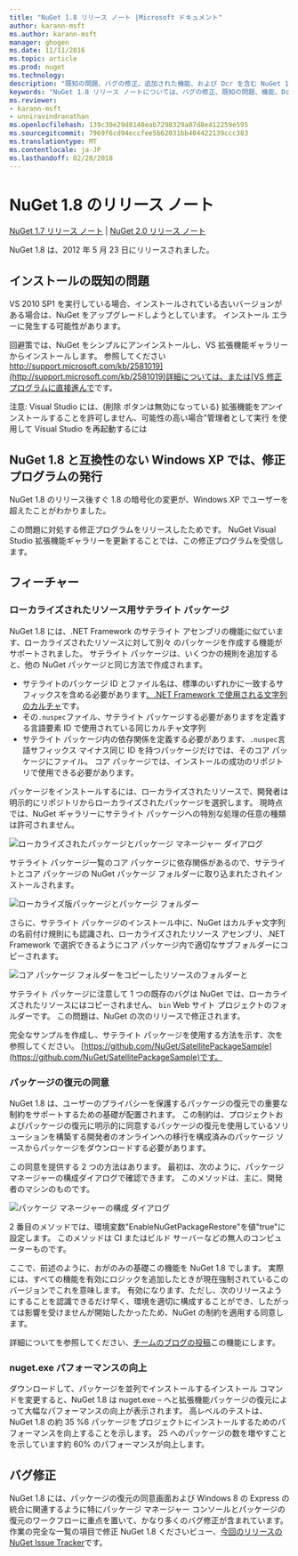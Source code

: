 ```yaml
---
title: "NuGet 1.8 リリース ノート |Microsoft ドキュメント"
author: karann-msft
ms.author: karann-msft
manager: ghogen
ms.date: 11/11/2016
ms.topic: article
ms.prod: nuget
ms.technology: 
description: "既知の問題、バグの修正、追加された機能、および Dcr を含む NuGet 1.8 のリリース ノートします。"
keywords: "NuGet 1.8 リリース ノートについては、バグの修正、既知の問題、機能、Dcr を追加します。"
ms.reviewer:
- karann-msft
- unniravindranathan
ms.openlocfilehash: 139c30e29d8148eab7298329a07d8e412259e595
ms.sourcegitcommit: 7969f6cd94eccfee5b62031bb404422139ccc383
ms.translationtype: MT
ms.contentlocale: ja-JP
ms.lasthandoff: 02/20/2018
---
```

# <a name="nuget-18-release-notes"></a>NuGet 1.8 のリリース ノート

[NuGet 1.7 リリース ノート](../release-notes/nuget-1.7.md) | [NuGet 2.0 リリース ノート](../release-notes/nuget-2.0.md)

NuGet 1.8 は、2012 年 5 月 23 日にリリースされました。

## <a name="known-installation-issue"></a>インストールの既知の問題
VS 2010 SP1 を実行している場合、インストールされている古いバージョンがある場合は、NuGet をアップグレードしようとしています。 インストール エラーに発生する可能性があります。

回避策では、NuGet をシンプルにアンインストールし、VS 拡張機能ギャラリーからインストールします。  参照してください[http://support.microsoft.com/kb/2581019](http://support.microsoft.com/kb/2581019)詳細については、または[VS 修正プログラムに直接進んで](http://bit.ly/vsixcertfix)です。

注意: Visual Studio には、(削除 ボタンは無効になっている) 拡張機能をアンインストールすることを許可しません、可能性の高い場合"管理者として実行 を使用して Visual Studio を再起動するには

## <a name="nuget-18-incompatible-with-windows-xp-hotfix-published"></a>NuGet 1.8 と互換性のない Windows XP では、修正プログラムの発行

NuGet 1.8 のリリース後すぐ 1.8 の暗号化の変更が、Windows XP でユーザーを超えたことがわかりました。

この問題に対処する修正プログラムをリリースしたためです。  NuGet Visual Studio 拡張機能ギャラリーを更新することでは、この修正プログラムを受信します。

## <a name="features"></a>フィーチャー

### <a name="satellite-packages-for-localized-resources"></a>ローカライズされたリソース用サテライト パッケージ
NuGet 1.8 には、.NET Framework のサテライト アセンブリの機能に似ています、ローカライズされたリソースに対して別々 のパッケージを作成する機能がサポートされました。  サテライト パッケージは、いくつかの規則を追加すると、他の NuGet パッケージと同じ方法で作成されます。

* サテライトのパッケージ ID とファイル名は、標準のいずれかに一致するサフィックスを含める必要があります[、.NET Framework で使用される文字列のカルチャ](http://msdn.microsoft.com/goglobal/bb896001.aspx)です。
* その`.nuspec`ファイル、サテライト パッケージする必要がありますを定義する言語要素 ID で使用されている同じカルチャ文字列
* サテライト パッケージ内の依存関係を定義する必要があります、`.nuspec`言語サフィックス マイナス同じ ID を持つパッケージだけでは、そのコア パッケージにファイル。  コア パッケージでは、インストールの成功のリポジトリで使用できる必要があります。

パッケージをインストールするには、ローカライズされたリソースで、開発者は明示的にリポジトリからローカライズされたパッケージを選択します。 現時点では、NuGet ギャラリーにサテライト パッケージへの特別な処理の任意の種類は許可されません。

![ローカライズされたパッケージとパッケージ マネージャー ダイアログ](./media/dlg-w-loc-packs.png)

サテライト パッケージ一覧のコア パッケージに依存関係があるので、サテライトとコア パッケージの NuGet パッケージ フォルダーに取り込まれたされインストールされます。

![ローカライズ版パッケージとパッケージ フォルダー](./media/fldr-loc-packs.png)

さらに、サテライト パッケージのインストール中に、NuGet はカルチャ文字列の名前付け規則にも認識され、ローカライズされたリソース アセンブリ、.NET Framework で選択できるようにコア パッケージ内で適切なサブフォルダーにコピーされます。

![コア パッケージ フォルダーをコピーしたリソースのフォルダーと](./media/fldr-copied-loc.png)

サテライト パッケージに注意して 1 つの既存のバグは NuGet では、ローカライズされたリソースにはコピーされません、 `bin` Web サイト プロジェクトのフォルダーです。  この問題は、NuGet の次のリリースで修正されます。

完全なサンプルを作成し、サテライト パッケージを使用する方法を示す、次を参照してください。 [https://github.com/NuGet/SatellitePackageSample](https://github.com/NuGet/SatellitePackageSample)です。

### <a name="package-restore-consent"></a>パッケージの復元の同意
NuGet 1.8 は、ユーザーのプライバシーを保護するパッケージの復元での重要な制約をサポートするための基礎が配置されます。 この制約は、プロジェクトおよびパッケージの復元に明示的に同意するパッケージの復元を使用しているソリューションを構築する開発者のオンラインへの移行を構成済みのパッケージ ソースからパッケージをダウンロードする必要があります。

この同意を提供する 2 つの方法はあります。 最初は、次のように、パッケージ マネージャーの構成ダイアログで確認できます。  このメソッドは、主に、開発者のマシンのものです。

![パッケージ マネージャーの構成 ダイアログ](./media/pr-consent-configdlg.png)

2 番目のメソッドでは、環境変数"EnableNuGetPackageRestore"を値"true"に設定します。  このメソッドは CI またはビルド サーバーなどの無人のコンピューターものです。

ここで、前述のように、おがのみの基礎この機能を NuGet 1.8 でします。  実際には、すべての機能を有効にロジックを追加したときが現在強制されているこのバージョンでこれを意味します。 有効になります、ただし、次のリリースようにすることを認識できるだけ早く、環境を適切に構成することができ、したがっては影響を受けませんが開始したかったため、NuGet の制約を適用する同意します。

詳細についてを参照してください、[チームのブログの投稿](http://blog.nuget.org/20120518/package-restore-and-consent.html)この機能にします。

### <a name="nugetexe-performance-improvements"></a>nuget.exe パフォーマンスの向上
ダウンロードして、パッケージを並列でインストールするインストール コマンドを変更すると、NuGet 1.8 は nuget.exe – へと拡張機能パッケージの復元によって大幅なパフォーマンスの向上が表示されます。  高レベルのテストは、NuGet 1.8 の約 35 %6 パッケージをプロジェクトにインストールするためのパフォーマンスを向上することを示します。  25 へのパッケージの数を増やすことを示しています約 60% のパフォーマンスが向上します。

## <a name="bug-fixes"></a>バグ修正
NuGet 1.8 には、パッケージの復元の同意画面および Windows 8 の Express の統合に関連するように特にパッケージ マネージャー コンソールとパッケージの復元のワークフローに重点を置いて、かなり多くのバグ修正が含まれています。
作業の完全な一覧の項目で修正 NuGet 1.8 くださいビュー、[今回のリリースの NuGet Issue Tracker](http://nuget.codeplex.com/workitem/list/advanced?keyword=&status=Closed&type=All&priority=All&release=NuGet%201.8&assignedTo=All&component=All&sortField=Votes&sortDirection=Descending&page=0)です。
